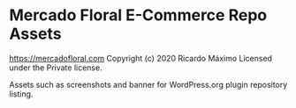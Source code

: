 # Mercado Floral E-Commerce Repo Assets #
https://mercadofloral.com
Copyright (c) 2020 Ricardo Máximo
Licensed under the Private license.

Assets such as screenshots and banner for WordPress.org plugin repository listing.